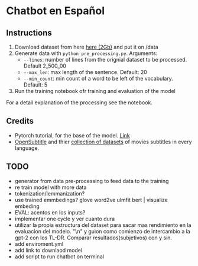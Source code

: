# Chatbot en Español

## Instructions

1. Download dataset from here [here (2Gb)](http://opus.nlpl.eu/download.php?f=OpenSubtitles/v2018/mono/OpenSubtitles.raw.es.gz ) and put it on /data
2. Generate data with `python pre_processing.py`. Arguments:
   - `--lines`: number of lines from the orignial dataset to be processed. Default 2_500_00
   - `--max_len`: max length of the sentence. Default: 20
   - `--min_count`: min count of a word to be left of the vocabulary. Default: 5
3. Run the training notebook ofr training and evaluation of the model

For a detail explanation of the processing see the notebook.

## Credits

- Pytorch tutorial, for the base of the model. [Link](https://pytorch.org/tutorials/beginner/chatbot_tutorial.html)
- [OpenSubtitle](http://www.opensubtitles.org/) and thier [collection of datasets](http://opus.nlpl.eu/OpenSubtitles.php) of movies subtitles in every language.

## TODO

- generator from data pre-processing to feed data to the training
- re train model with more data
- tokenization/lemmanization?
- use trained emmbedings? glove word2ve ulmfit bert | visualize embeding
- EVAL: acentos en los inputs?
- implementar one cycle y ver cuanto dura
- utilizar la propia estructura del dataset para sacar mas rendimiento en la evaluacion del modelo. "\n" y guion como comienzo de intercambio a la gpt-2 con los TL-DR. Comparar resultados(subjetivos) con y sin.
- add enviroment.yml
- add link to downlaod model
- add script to run chatbot on terminal